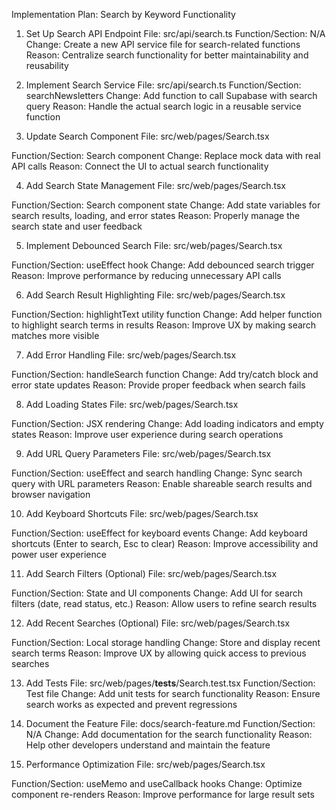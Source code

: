 Implementation Plan: Search by Keyword Functionality
1. Set Up Search API Endpoint
File: src/api/search.ts
Function/Section: N/A
Change: Create a new API service file for search-related functions
Reason: Centralize search functionality for better maintainability and reusability

2. Implement Search Service
File: src/api/search.ts
Function/Section: searchNewsletters
Change: Add function to call Supabase with search query
Reason: Handle the actual search logic in a reusable service function

3. Update Search Component
File: 
src/web/pages/Search.tsx

Function/Section: 
Search component
Change: Replace mock data with real API calls
Reason: Connect the UI to actual search functionality

4. Add Search State Management
File: 
src/web/pages/Search.tsx

Function/Section: 
Search component state
Change: Add state variables for search results, loading, and error states
Reason: Properly manage the search state and user feedback

5. Implement Debounced Search
File: 
src/web/pages/Search.tsx

Function/Section: useEffect hook
Change: Add debounced search trigger
Reason: Improve performance by reducing unnecessary API calls

6. Add Search Result Highlighting
File: 
src/web/pages/Search.tsx

Function/Section: highlightText utility function
Change: Add helper function to highlight search terms in results
Reason: Improve UX by making search matches more visible

7. Add Error Handling
File: 
src/web/pages/Search.tsx

Function/Section: 
handleSearch function
Change: Add try/catch block and error state updates
Reason: Provide proper feedback when search fails

8. Add Loading States
File: 
src/web/pages/Search.tsx

Function/Section: JSX rendering
Change: Add loading indicators and empty states
Reason: Improve user experience during search operations

9. Add URL Query Parameters
File: 
src/web/pages/Search.tsx

Function/Section: useEffect and search handling
Change: Sync search query with URL parameters
Reason: Enable shareable search results and browser navigation

10. Add Keyboard Shortcuts
File: 
src/web/pages/Search.tsx

Function/Section: useEffect for keyboard events
Change: Add keyboard shortcuts (Enter to search, Esc to clear)
Reason: Improve accessibility and power user experience

11. Add Search Filters (Optional)
File: 
src/web/pages/Search.tsx

Function/Section: State and UI components
Change: Add UI for search filters (date, read status, etc.)
Reason: Allow users to refine search results

12. Add Recent Searches (Optional)
File: 
src/web/pages/Search.tsx

Function/Section: Local storage handling
Change: Store and display recent search terms
Reason: Improve UX by allowing quick access to previous searches

13. Add Tests
File: src/web/pages/__tests__/Search.test.tsx
Function/Section: Test file
Change: Add unit tests for search functionality
Reason: Ensure search works as expected and prevent regressions

14. Document the Feature
File: docs/search-feature.md
Function/Section: N/A
Change: Add documentation for the search functionality
Reason: Help other developers understand and maintain the feature

15. Performance Optimization
File: 
src/web/pages/Search.tsx

Function/Section: useMemo and useCallback hooks
Change: Optimize component re-renders
Reason: Improve performance for large result sets

